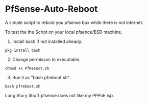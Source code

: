 # PfSense-Auto-Reboot
A simple script to reboot you pfsense box while there is not internet.

To test the the Script on your local pfsence/BSD machine.
1. Install bash if not installed already. 
```     
pkg install bash
```
2. Change permisson to executable.
``` 
chmod +x PfReboot.sh
```
3. Run it as "bash pfreboot.sh".
```
bash pfreboot.sh
```

Long Story Short pfsense does not like my PPPoE isp.
